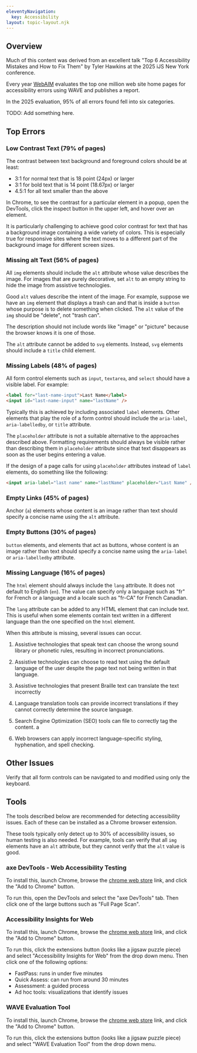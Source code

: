 ```yaml
---
eleventyNavigation:
  key: Accessibility
layout: topic-layout.njk
---
```


## Overview

Much of this content was derived from an excellent talk
"Top 6 Accessibility Mistakes and How to Fix Them"
by Tyler Hawkins at the 2025 iJS New York conference.

Every year [WebAIM](https://webaim.org/projects/million/) evaluates
the top one million web site home pages for accessibility errors
using WAVE and publishes a report.

In the 2025 evaluation, 95% of all errors found fell into six categories.

TODO: Add something here.

## Top Errors

### Low Contrast Text (79% of pages)

The contrast between text background and foreground colors
should be at least:

- 3:1 for normal text that is 18 point (24px) or larger
- 3:1 for bold text that is 14 point (18.67px) or larger
- 4.5:1 for all text smaller than the above

In Chrome, to see the contrast for a particular element in a popup,
open the DevTools, click the inspect button in the upper left,
and hover over an element.

It is particularly challenging to achieve good color contrast for
text that has a background image containing a wide variety of colors.
This is especially true for responsive sites where the text moves
to a different part of the background image for different screen sizes.

### Missing alt Text (56% of pages)

All `img` elements should include the `alt` attribute
whose value describes the image.
For images that are purely decorative, set `alt` to an empty string
to hide the image from assistive technologies.

Good `alt` values describe the intent of the image.
For example, suppose we have an `img` element that displays a trash can and
that is inside a `button` whose purpose is to delete something when clicked.
The `alt` value of the `img` should be "delete", not "trash can".

The description should not include words like "image" or "picture"
because the browser knows it is one of those.

The `alt` attribute cannot be added to `svg` elements.
Instead, `svg` elements should include a `title` child element.

### Missing Labels (48% of pages)

All form control elements such as `input`, `textarea`, and `select`
should have a visible label. For example:

```html
<label for="last-name-input">Last Name</label>
<input id="last-name-input" name="lastName" />
```

Typically this is achieved by including associated `label` elements.
Other elements that play the role of a form control should include
the `aria-label`, `aria-labelledby`, or `title` attribute.

The `placeholder` attribute is not a suitable alternative
to the approaches described above.
Formatting requirements should always be visible
rather than describing them in `placeholder` attribute
since that text disappears as soon as the user begins entering a value.

If the design of a page calls for using `placeholder` attributes
instead of `label` elements, do something like the following:

```html
<input aria-label="last name" name="lastName" placeholder="Last Name" />
```

### Empty Links (45% of pages)

Anchor (`a`) elements whose content is an image rather than text
should specify a concise name using the `alt` attribute.

### Empty Buttons (30% of pages)

`button` elements, and elements that act as buttons,
whose content is an image rather than text
should specify a concise name using the
`aria-label` or `aria-labelledby` attribute.

### Missing Language (16% of pages)

The `html` element should always include the `lang` attribute.
It does not default to English (`en`).
The value can specify only a language such as "fr" for French
or a language and a locale such as "fr-CA" for French Canadian.

The `lang` attribute can be added to any HTML element that can include text.
This is useful when some elements contain text written in
a different language than the one specified on the `html` element.

When this attribute is missing, several issues can occur.

1. Assistive technologies that speak text
   can choose the wrong sound library or phonetic rules,
   resulting in incorrect pronunciations.

1. Assistive technologies can choose to
   read text using the default language of the user
   despite the page text not being written in that language.

1. Assistive technologies that present Braille text
   can translate the text incorrectly

1. Language translation tools can provide incorrect translations
   if they cannot correctly determine the source language.

1. Search Engine Optimization (SEO) tools can file to correctly tag the content.
   a
1. Web browsers can apply incorrect language-specific styling,
   hyphenation, and spell checking.

## Other Issues

Verify that all form controls can be
navigated to and modified using only the keyboard.

## Tools

The tools described below are recommended for detecting accessibility issues.
Each of these can be installed as a Chrome browser extension.

These tools typically only detect up to 30% of accessibility issues,
so human testing is also needed.
For example, tools can verify that all `img` elements have an `alt` attribute,
but they cannot verify that the `alt` value is good.

### axe DevTools - Web Accessibility Testing

To install this, launch Chrome, browse the
[chrome web store](https://chromewebstore.google.com/detail/axe-devtools-web-accessib/lhdoppojpmngadmnindnejefpokejbdd?hl=en-US)
link, and click the "Add to Chrome" button.

To run this, open the DevTools and select the "axe DevTools" tab.
Then click one of the large buttons such as "Full Page Scan".

### Accessibility Insights for Web

To install this, launch Chrome, browse the
[chrome web store](https://chromewebstore.google.com/detail/accessibility-insights-fo/pbjjkligggfmakdaogkfomddhfmpjeni?hl=en)
link, and click the "Add to Chrome" button.

To run this, click the extensions button (looks like a jigsaw puzzle piece)
and select "Accessibility Insights for Web" from the drop down menu.
Then click one of the following options:

- FastPass: runs in under five minutes
- Quick Assess: can run from around 30 minutes
- Assessment: a guided process
- Ad hoc tools: visualizations that identify issues

### WAVE Evaluation Tool

To install this, launch Chrome, browse the
[chrome web store](https://chromewebstore.google.com/detail/wave-evaluation-tool/jbbplnpkjmmeebjpijfedlgcdilocofh)
link, and click the "Add to Chrome" button.

To run this, click the extensions button (looks like a jigsaw puzzle piece)
and select "WAVE Evaluation Tool" from the drop down menu.
